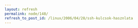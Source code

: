 ```yaml
---
layout: refresh
permalink: node/148/
refresh_to_post_id: /linux/2006/04/28/ssh-kulcsok-hasznlata
---
```

